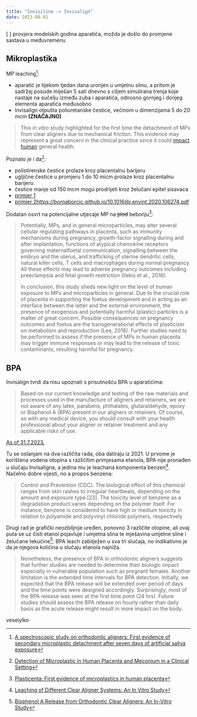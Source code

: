```yaml
---
title: "Invisiline -> Invisalign"
date: 2023-08-01
---
```

[ ] provjera modelskih godina aparatića, možda je došlo do promjene sastava u međuvremenu
## Mikroplastika
MP leaching[^1]:
- aparatić je tijekom tjedan dana uronjen u umjetnu slinu, a pritom je sadržaj posude miješan 5 sati dnevno s ciljem simulirana trenja koje nastaje na sučelju između zuba i aparatića, odnosno gornjeg i donjeg elementa aparatića međusobno
- Invisalign otpušta poliuretanske čestice, većinom u dimenzijama 5 do 20 mcm **(ZNAČAJNO)**

>This _in vitro_ study highlighted for the first time the detachment of MPs from clear aligners due to mechanical friction. This evidence may represent a great concern in the clinical practice since it could [impact human](https://www.sciencedirect.com/topics/earth-and-planetary-sciences/anthropogenic-effect "Learn more about impact human from ScienceDirect's AI-generated Topic Pages") general health.

Poznato je i da[^2]:
- polistirenske čestice prolaze kroz placentalnu barijeru
- ugljične čestice u promjeru 1 do 10 micm prolaze kroz placentalnu barijeru
- čestice manje od 150 mcm mogu prodrijeti kroz želučani epitel sisavaca
- [primjer 1]()
- [primjer 2]()https://bornaborcic.github.io/10.1016@j.envint.2020.106274.pdf

Dodatan osvrt na potencijalne utjecaje MP na ~~plod~~ bebonju[^3]:
>Potentially, MPs, and in general microparticles, may alter several cellular regulating pathways in placenta, such as immunity mechanisms during pregnancy, growth-factor signalling during and after implantation, functions of atypical chemokine receptors governing maternalfoetal communication, signalling between the embryo and the uterus, and trafficking of uterine dendritic cells, natural killer cells, T cells and macrophages during normal pregnancy. All these effects may lead to adverse pregnancy outcomes including preeclampsia and fetal growth restriction (Ilekis et al., 2016).
>
>In conclusion, this study sheds new light on the level of human exposure to MPs and microparticles in general. Due to the crucial role of placenta in supporting the foetus development and in acting as an interface between the latter and the external environment, the presence of exogenous and potentially harmful (plastic) particles is a matter of great concern. Possible consequences on pregnancy outcomes and foetus are the transgenerational effects of plasticizer on metabolism and reproduction (Lee, 2018). Further studies need to be performed to assess if the presence of MPs in human placenta may trigger immune responses or may lead to the release of toxic contaminants, resulting harmful for pregnancy.

## BPA
Invisalign tvrdi da nisu upoznati s prisutnošću BPA u aparatićima:
>Based on our current knowledge and testing of the raw materials and processes used in the manufacture of aligners and retainers, we are not aware of any latex, parabens, phthalates, glutaraldehyde, epoxy or Bisphenol A (BPA) present in our aligners or retainers. Of course, as with any medical device, you should consult with your health professional about your aligner or retainer treatment and any applicable risks of use.

[As of 31.7.2023.](https://www.invisalign.com/frequently-asked-questions)

Tu se oslanjam na dva različita rada, oba datiraju iz 2021. U prvome je korištena vodena otopina s različitim primjesama etanola, BPA nije pronađen u slučaju Invisaligna, a jedina mu je leachana komponenta benzen[^4]. Načelno dobre vijesti, no a propos benzena:
>Control and Prevention (CDC). The biological effect of this chemical ranges from skin rashes to irregular heartbeats, depending on the amount and exposure type [23]. The toxicity level of benzene as a degradation product varies depending on the polymer itself. For instance, benzene is considered to have high or medium toxicity in relation to polyamide and polyvinyl chloride polymers, respectively

Drugi rad je grafički neozbiljnije uređen, ponovno 3 različite otopine, ali ovaj puta se uz čisti etanol pojavluje i umjetna slina te mješavina umjetne sline i želučane tekućine[^5]. BPA leach zabilježen u sva tri slučaja, no indikativno je da je njegova kolićina u slučaju etanola najniža.
>Nonetheless, the presence of BPA in orthodontic aligners suggests that further studies are needed to determine their biologic impact especially in vulnerable population such as pregnant females. Another limitation is the extended time intervals for BPA detection. Initially, we expected that the BPA release will be extended over period of days and the time points were designed accordingly. Surprisingly, most of the BPA release was seen at the first time point (24 hrs). Future studies should assess the BPA release on hourly rather than daily basis as the acute release might result in more impact on the body.

veseiylko

[^1]: [A spectroscopic study on orthodontic aligners: First evidence of secondary microplastic detachment after seven days of artificial saliva exposure](https://www.sciencedirect.com/science/article/abs/pii/S0048969722084601?via%3Dihub)
[^2]: [Detection of Microplastic in Human Placenta and Meconium in a Clinical Setting](https://bornaborcic.github.io/braun2021.pdf#page=2)
[^3]: [Plasticenta: First evidence of microplastics in human placenta](https://bornaborcic.github.io/10.1016@j.envint.2020.106274.pdf#page=7)
[^4]: [Leaching of Different Clear Aligner Systems: An In Vitro Study](https://bornaborcic.github.io/dentistry-10-00027.pdf)
[^5]: [Bisphenol A Release from Orthodontic Clear Aligners: An In-Vitro Study](https://bornaborcic.github.io/rpm.2103034.pdf)

